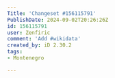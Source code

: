```yaml
---
Title: 'Changeset #156115791'
PublishDate: 2024-09-02T20:26:26Z
id: 156115791
user: Zenfiric
comment: 'Add #wikidata'
created_by: iD 2.30.2
tags:
- Montenegro

---
```


